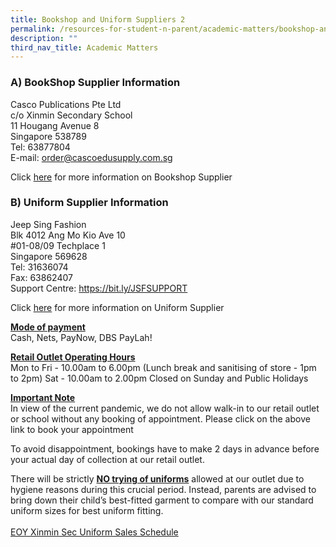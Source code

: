 ```yaml
---
title: Bookshop and Uniform Suppliers 2
permalink: /resources-for-student-n-parent/academic-matters/bookshop-and-uniform-suppliers-2/
description: ""
third_nav_title: Academic Matters
---
```

### A) BookShop Supplier Information
Casco Publications Pte Ltd<br>
c/o Xinmin Secondary School<br>
11 Hougang Avenue 8<br>
Singapore 538789<br>
Tel: 63877804<br>
E-mail: order@cascoedusupply.com.sg<br>

Click [here](/files/Uniforms/bookshop%20supplier%20information.pdf) for more information on Bookshop Supplier<br>


### B) Uniform Supplier Information
Jeep Sing Fashion<br>
Blk 4012 Ang Mo Kio Ave 10<br>
#01-08/09 Techplace 1<br>
Singapore 569628<br>
Tel: 31636074<br>
Fax: 63862407<br>
Support Centre: https://bit.ly/JSFSUPPORT<br>

Click [here](/files/Uniforms/uniform%20supplier%20information.pdf) for more information on Uniform Supplier<br>

**<u>Mode of payment</u>**<br>
Cash, Nets, PayNow, DBS PayLah!

**<u>Retail Outlet Operating Hours</u>**<br>
Mon to Fri - 10.00am to 6.00pm
(Lunch break and sanitising of store - 1pm to 2pm)
Sat - 10.00am to 2.00pm
Closed on Sunday and Public Holidays

**<u>Important Note</u>**<br>
In view of the current pandemic, we do not allow walk-in to our retail outlet or school without any booking of appointment. Please click on the above link to book your appointment

To avoid disappointment, bookings have to make 2 days in advance before your actual day of collection at our retail outlet.

There will be strictly **<u>NO trying of uniforms</u>** allowed at our outlet due to hygiene reasons during this crucial period. Instead, parents are advised to bring down their child’s best-fitted garment to compare with our standard uniform sizes for best uniform fitting.<br><br>
[EOY Xinmin Sec Uniform Sales Schedule](/files/Uniforms/eoy%20xinmin%20sec%20uniform%20sales%20schedule.pdf)